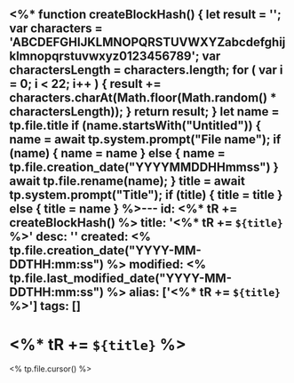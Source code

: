 <%*
	function createBlockHash() {
	    let result = '';
	    var characters = 'ABCDEFGHIJKLMNOPQRSTUVWXYZabcdefghijklmnopqrstuvwxyz0123456789';
	    var charactersLength = characters.length;
	    for ( var i = 0; i < 22; i++ ) {
	        result += characters.charAt(Math.floor(Math.random() * charactersLength));
	    }
	    return result;
	}
  let name = tp.file.title
  if (name.startsWith("Untitled")) {
    name = await tp.system.prompt("File name");
	if (name) {
	name = name
	} else {
	name = tp.file.creation_date("YYYYMMDDHHmmss")
	}
    await tp.file.rename(name);
  }
	    title = await tp.system.prompt("Title");
	if (title) {
	title = title
	} else {
	title = name
	}
%>---
id: <%* tR += createBlockHash() %>
title: '<%* tR += `${title}` %>'
desc: ''
created: <% tp.file.creation_date("YYYY-MM-DDTHH:mm:ss") %>
modified: <% tp.file.last_modified_date("YYYY-MM-DDTHH:mm:ss") %>
alias: ['<%* tR += `${title}` %>']
tags: []
---

# <%* tR += `${title}` %>
<% tp.file.cursor() %>